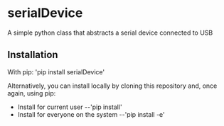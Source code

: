 # serialDevice
A simple python class that abstracts a serial device connected to USB

## Installation
With pip:
'pip install serialDevice'

Alternatively, you can install locally by cloning this repository and, once again, using pip:
- Install for current user
--'pip install'
- Install for everyone on the system
--'pip install -e'
